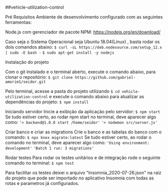 ##vehicle-utilization-control

Pré Requisitos
Ambiente de desenvolvimento configurado com as seguintes ferramentas:


Node.js com gerenciador de pacote NPM: https://nodejs.org/en/download/

Caso seja o Sistema Operacional seja Ubuntu 18.04(Linux) , basta rodar os dois comandos abaixo:
```$ curl -sL https://deb.nodesource.com/setup_12.x | sudo -E bash -```
```$ sudo apt-get install -y nodejs```

Instalação do projeto

Com o git instalado e o terminal aberto, execute o comando abaixo, para clonar o repositório: 
```$ git clone https://github.com/gabriel-amorim1/seidor.git```


Pelo terminal, acesse a pasta do projeto utilizando ```$ cd vehicle-utilization-control``` e execute o comando abaixo para atualizar as dependências do projeto: ```$ npm install```


Iniciando servidor
Inicie a exibição da aplicação pelo servidor: ```$ npm start```
Se tudo estiver certo, ao rodar npm start no terminal, deve aparecer algo como:
```'> backend@1.0.0 start /home/seidor'```
```'> nodemon src/server.js'```

Criar banco e criar as migrations
Crie o banco e as tabelas do banco com o comando: ```$ npx knex migrate:latest```
Se tudo estiver certo, ao rodar o comando no terminal, deve aparecer algo como:
```'Using environment: development'```
```'Batch 1 run: 3 migrations'```

Rodar testes
Para rodar os testes unitários e de integração rode o seguinte comando no terminal:
```$ npm test```

Para facilitar os testes deixei o arquivo "Insomnia_2020-07-26.json" na raiz do projeto que pode ser importado no aplicativo Insomnia com todas as rotas e parametros já configurados.
